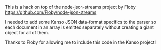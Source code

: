This is a hack on top of the node-json-streams project by Floby
https://github.com/Floby/node-json-streams

I needed to add some Kanso JSON data-format specifics to the parser so each
document in an array is emitted separately without creating a giant object for
all of them.

Thanks to Floby for allowing me to include this code in the Kanso project!
